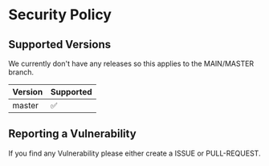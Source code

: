# Security Policy

## Supported Versions

We currently don't have any releases so this applies to the MAIN/MASTER branch.

| Version | Supported          |
| ------- | ------------------ |
| master   | :white_check_mark: |

## Reporting a Vulnerability

If you find any Vulnerability please either create a ISSUE or PULL-REQUEST.